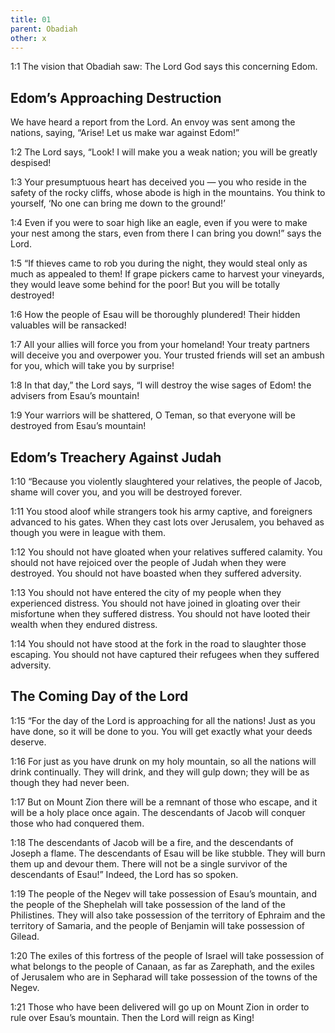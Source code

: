 ```yaml
---
title: 01
parent: Obadiah
other: x
---
```


<a name="1:1">1:1</a> The vision that Obadiah saw:
The Lord God says this concerning Edom.

## Edom’s Approaching Destruction

We have heard a report from the Lord.
An envoy was sent among the nations, saying,
“Arise! Let us make war against Edom!”

<a name="1:2">1:2</a> The Lord says, “Look! I will make you a weak nation;
you will be greatly despised!

<a name="1:3">1:3</a> Your presumptuous heart has deceived you — 
you who reside in the safety of the rocky cliffs,
whose abode is high in the mountains.
You think to yourself,
‘No one can bring me down to the ground!’

<a name="1:4">1:4</a> Even if you were to soar high like an eagle,
even if you were to make your nest among the stars,
even from there I can bring you down!” says the Lord.


<a name="1:5">1:5</a> “If thieves came to rob you during the night,
they would steal only as much as appealed to them!
If grape pickers came to harvest your vineyards,
they would leave some behind for the poor!
But you will be totally destroyed!

<a name="1:6">1:6</a> How the people of Esau will be thoroughly plundered!
Their hidden valuables will be ransacked!

<a name="1:7">1:7</a> All your allies will force you from your homeland!
Your treaty partners will deceive you and overpower you.
Your trusted friends will set an ambush for you,
which will take you by surprise!


<a name="1:8">1:8</a> In that day,” the Lord says,
“I will destroy the wise sages of Edom!
the advisers from Esau’s mountain!

<a name="1:9">1:9</a> Your warriors will be shattered, O Teman,
so that everyone will be destroyed from Esau’s mountain!

## Edom’s Treachery Against Judah

<a name="1:10">1:10</a> “Because you violently slaughtered your relatives, the people of Jacob,
shame will cover you, and you will be destroyed forever.

<a name="1:11">1:11</a> You stood aloof while strangers took his army captive,
and foreigners advanced to his gates.
When they cast lots over Jerusalem,
you behaved as though you were in league with them.

<a name="1:12">1:12</a> You should not have gloated when your relatives suffered calamity.
You should not have rejoiced over the people of Judah when they were destroyed.
You should not have boasted when they suffered adversity.

<a name="1:13">1:13</a> You should not have entered the city of my people when they experienced distress.
You should not have joined in gloating over their misfortune when they suffered distress.
You should not have looted their wealth when they endured distress.

<a name="1:14">1:14</a> You should not have stood at the fork in the road to slaughter those escaping.
You should not have captured their refugees when they suffered adversity.

## The Coming Day of the Lord

<a name="1:15">1:15</a> “For the day of the Lord is approaching for all the nations!
Just as you have done, so it will be done to you.
You will get exactly what your deeds deserve.

<a name="1:16">1:16</a> For just as you have drunk on my holy mountain,
so all the nations will drink continually.
They will drink, and they will gulp down;
they will be as though they had never been.

<a name="1:17">1:17</a> But on Mount Zion there will be a remnant of those who escape,
and it will be a holy place once again.
The descendants of Jacob will conquer
those who had conquered them.

<a name="1:18">1:18</a> The descendants of Jacob will be a fire,
and the descendants of Joseph a flame.
The descendants of Esau will be like stubble.
They will burn them up and devour them.
There will not be a single survivor of the descendants of Esau!”
Indeed, the Lord has so spoken.

<a name="1:19">1:19</a> The people of the Negev will take possession of Esau’s mountain,
and the people of the Shephelah will take possession of the land of the Philistines.
They will also take possession of the territory of Ephraim and the territory of Samaria,
and the people of Benjamin will take possession of Gilead.

<a name="1:20">1:20</a> The exiles of this fortress of the people of Israel
will take possession of what belongs to the people of Canaan, as far as Zarephath,
and the exiles of Jerusalem who are in Sepharad
will take possession of the towns of the Negev.

<a name="1:21">1:21</a> Those who have been delivered will go up on Mount Zion
in order to rule over Esau’s mountain.
Then the Lord will reign as King!
